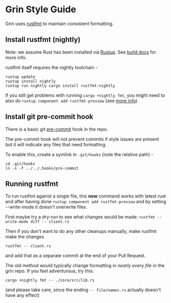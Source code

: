 # Grin Style Guide

Grin uses [rustfmt](https://github.com/rust-lang-nursery/rustfmt) to maintain consistent formatting.

## Install rustfmt (nightly)

Note: we assume Rust has been installed via [Rustup](https://www.rustup.rs/).
See [build docs](./build.md) for more info.

rustfmt itself requires the nightly toolchain -

```
rustup update
rustup install nightly
rustup run nightly cargo install rustfmt-nightly
```

If you still get problems with running `cargo +nightly fmt`, you might need to also do `rustup component add rustfmt-preview` (see [more info](https://github.com/rust-lang-nursery/rustfmt/issues/2304))

## Install git pre-commit hook

There is a basic git [pre-commit](../.hooks/pre-commit) hook in the repo.

The pre-commit hook will not prevent commits if style issues are present but it will
indicate any files that need formatting.

To enable this, create a symlink in `.git/hooks` (note the relative path) -

```
cd .git/hooks
ln -s -f ../../.hooks/pre-commit
```

## Running rustfmt

To run rustfmt against a single file, this __new__ command works with latest rust and after having done `rustup component add rustfmt-preview` and by setting --write-mode it doesn't overwrite files.

First maybe try a dry-run to see what changes would be made:
`rustfmt --write-mode diff -- client.rs`

Then if you don't want to do any other cleanups manually, make rustfmt make the changes 

`rustfmt -- client.rs`

and add that as a separate commit at the end of your Pull Request.


The old method would typically change formatting in _nearly every file_ in the grin repo. If you feel adventurous, try this:

`cargo +nightly fmt -- ./core/src/lib.rs`

(and please take care, since the ending `-- file/names.rs` actually doesn't have any effect)
